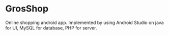 # GrosShop
Online shopping android app. Implemented by using Android Studio on java for UI, MySQL for database, PHP for server.
